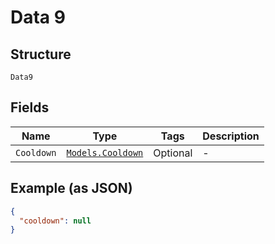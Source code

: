 
# Data 9

## Structure

`Data9`

## Fields

| Name | Type | Tags | Description |
|  --- | --- | --- | --- |
| `Cooldown` | [`Models.Cooldown`](../../doc/models/cooldown.md) | Optional | - |

## Example (as JSON)

```json
{
  "cooldown": null
}
```

